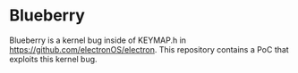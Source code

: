 # Blueberry
Blueberry is a kernel bug inside of KEYMAP.h in https://github.com/electronOS/electron. This repository contains a PoC that exploits this kernel bug. 
